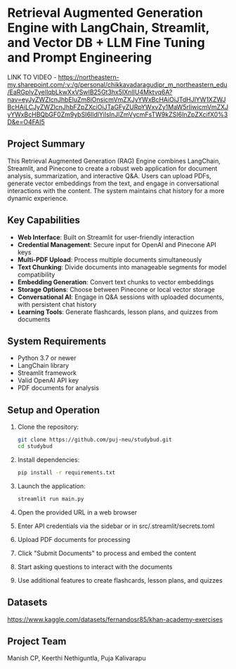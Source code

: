 # Retrieval Augmented Generation Engine with LangChain, Streamlit, and Vector DB + LLM Fine Tuning and Prompt Engineering
LINK TO VIDEO - https://northeastern-my.sharepoint.com/:v:/g/personal/chikkavadaragudipr_m_northeastern_edu/EaRGplvZyelIqbLkwXxVSwIB25Gt3hx5IXnlIU4Mktvq6A?nav=eyJyZWZlcnJhbEluZm8iOnsicmVmZXJyYWxBcHAiOiJTdHJlYW1XZWJBcHAiLCJyZWZlcnJhbFZpZXciOiJTaGFyZURpYWxvZy1MaW5rIiwicmVmZXJyYWxBcHBQbGF0Zm9ybSI6IldlYiIsInJlZmVycmFsTW9kZSI6InZpZXcifX0%3D&e=O4FAI5
## Project Summary

This Retrieval Augmented Generation (RAG) Engine combines LangChain, Streamlit, and Pinecone to create a robust web application for document analysis, summarization, and interactive Q&A. Users can upload PDFs, generate vector embeddings from the text, and engage in conversational interactions with the content. The system maintains chat history for a more dynamic experience.

## Key Capabilities

- **Web Interface**: Built on Streamlit for user-friendly interaction
- **Credential Management**: Secure input for OpenAI and Pinecone API keys
- **Multi-PDF Upload**: Process multiple documents simultaneously
- **Text Chunking**: Divide documents into manageable segments for model compatibility
- **Embedding Generation**: Convert text chunks to vector embeddings
- **Storage Options**: Choose between Pinecone or local vector storage
- **Conversational AI**: Engage in Q&A sessions with uploaded documents, with persistent chat history
- **Learning Tools**: Generate flashcards, lesson plans, and quizzes from documents

## System Requirements

- Python 3.7 or newer
- LangChain library
- Streamlit framework
- Valid OpenAI API key
- PDF documents for analysis

## Setup and Operation

1. Clone the repository:
   ```bash
   git clone https://github.com/puj-neu/studybud.git
   cd studybud
   ```

2. Install dependencies:
   ```bash
   pip install -r requirements.txt
   ```

3. Launch the application:
   ```bash
   streamlit run main.py
   ```

4. Open the provided URL in a web browser

5. Enter API credentials via the sidebar or in src/.streamlit/secrets.toml

6. Upload PDF documents for processing

7. Click "Submit Documents" to process and embed the content

8. Start asking questions to interact with the documents

9. Use additional features to create flashcards, lesson plans, and quizzes

## Datasets 
https://www.kaggle.com/datasets/fernandosr85/khan-academy-exercises
## Project Team

Manish CP, Keerthi Nethiguntla, Puja Kalivarapu

